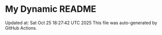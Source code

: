 # My Dynamic README
Updated at: Sat Oct 25 18:27:42 UTC 2025
This file was auto-generated by GitHub Actions.

